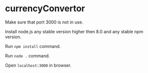# currencyConvertor

Make sure that port 3000 is not in use.

Install node.js any stable version higher then 8.0 and any stable npm version.

Run `npm install` command.

Run `node .` command.

Open `localhost:3000` in browser.
